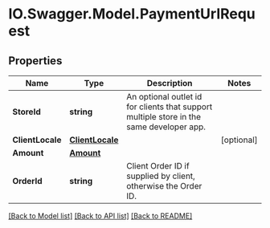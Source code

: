 # IO.Swagger.Model.PaymentUrlRequest
## Properties

Name | Type | Description | Notes
------------ | ------------- | ------------- | -------------
**StoreId** | **string** | An optional outlet id for clients that support multiple store in the same developer app. | 
**ClientLocale** | [**ClientLocale**](ClientLocale.md) |  | [optional] 
**Amount** | [**Amount**](Amount.md) |  | 
**OrderId** | **string** | Client Order ID if supplied by client, otherwise the Order ID. | 

[[Back to Model list]](../README.md#documentation-for-models) [[Back to API list]](../README.md#documentation-for-api-endpoints) [[Back to README]](../README.md)

